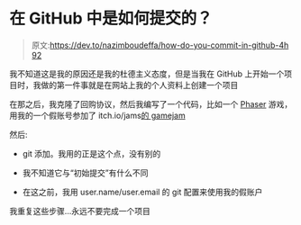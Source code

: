 # 在 GitHub 中是如何提交的？

> 原文:[https://dev.to/nazimboudeffa/how-do-you-commit-in-github-4h 92](https://dev.to/nazimboudeffa/how-do-you-commit-in-github--4h92)

我不知道这是我的原因还是我的杜德主义态度，但是当我在 GitHub 上开始一个项目时，我做的第一件事就是在网站上我的个人资料上创建一个项目

在那之后，我克隆了回购协议，然后我编写了一个代码，比如一个 [Phaser](http://phaser.io) 游戏，用我的一个假账号参加了 itch.io/jams[的 gamejam](http://itch.io/jams)

然后:

*   git 添加。我用的正是这个点，没有别的

*   我不知道它与“初始提交”有什么不同

*   在这之前，我用 user.name/user.email 的 git 配置来使用我的假账户

我重复这些步骤...永远不要完成一个项目